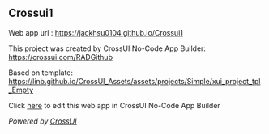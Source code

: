## Crossui1
Web app url : https://jackhsu0104.github.io/Crossui1

This project was created by CrossUI No-Code App Builder: https://crossui.com/RADGithub

Based on template: https://linb.github.io/CrossUI_Assets/assets/projects/Simple/xui_project_tpl_Empty

Click [here](https://crossui.com/RADGithub/#!from=github&owner=jackhsu0104&repo=Crossui1) to edit this web app in CrossUI No-Code App Builder

<i>Powered by [CrossUI](https://crossui.com)</i>

